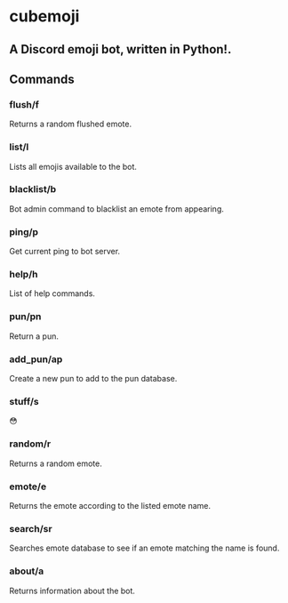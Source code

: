 # cubemoji
A Discord emoji bot, written in Python!.
---
## Commands
### flush/f
Returns a random flushed emote.
### list/l
Lists all emojis available to the bot.
### blacklist/b <emote>
Bot admin command to blacklist an emote from appearing.
### ping/p
Get current ping to bot server.
### help/h <command>
List of help commands.
### pun/pn
Return a pun.
### add_pun/ap <text>
Create a new pun to add to the pun database.
### stuff/s
😳
### random/r
Returns a random emote.
### emote/e <emote>
Returns the emote according to the listed emote name.
### search/sr <emote>
Searches emote database to see if an emote matching the name is found.
### about/a 
Returns information about the bot.